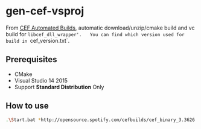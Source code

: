 # gen-cef-vsproj

From [CEF Automated Builds](http://opensource.spotify.com/cefbuilds/index.html), automatic download/unzip/cmake build and vc build for `libcef_dll_wrapper'.  
You can find which version used for build in `cef_version.txt`.


## Prerequisites
- CMake
- Visual Studio 14 2015
- Support **Standard Distribution** Only

## How to use

```bash
.\Start.bat *http://opensource.spotify.com/cefbuilds/cef_binary_3.3626.1882.g8926126_windows32.tar.bz2*
```


